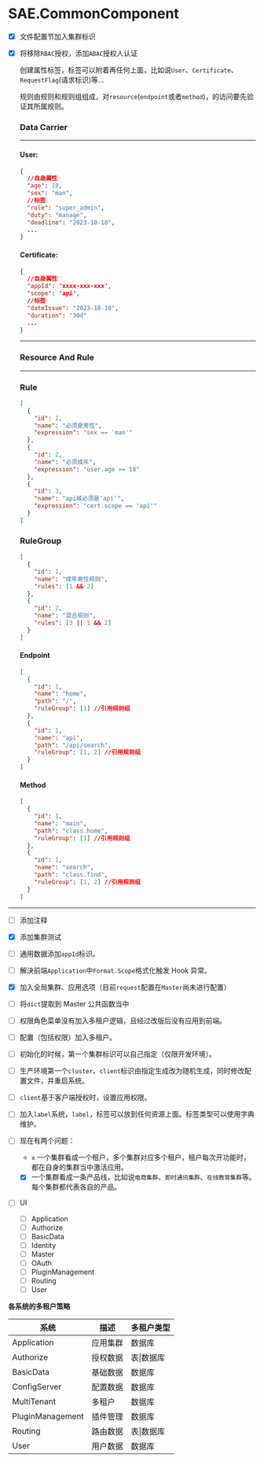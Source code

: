 # SAE.CommonComponent
- [x] 文件配置节加入集群标识
- [x] 将移除`RBAC`授权，添加`ABAC`授权人认证

  创建属性标签，标签可以附着再任何上面，比如说`User`、`Certificate`、`RequestFlag`(请求标识)等...

  规则由规则和规则组组成，对`resource`(`endpoint`或者`method`)，的访问要先验证其所属规则。

  ### Data Carrier

  ***

  #### User:

  ```json
  {
    //自身属性
    "age": 18,
    "sex": "man",
    //标签
    "role": "super_admin",
    "duty": "manage",
    "deadline": "2023-10-10",
    ...
  }
  ```

  #### Certificate:

  ```json
  {
    //自身属性
    "appId": 'xxxx-xxx-xxx',
    "scope": 'api',
    //标签
    "dateIssue": "2023-10-10",
    "duration": "30d"
    ...
  }
  ```

  ***

  ### Resource And Rule

  ***

  ### Rule

  ```json
  [
    {
      "id": 1,
      "name": "必须是男性",
      "expression": "sex == 'man'"
    },
    {
      "id": 2,
      "name": "必须成年",
      "expression": "user.age >= 18"
    },
    {
      "id": 3,
      "name": "api域必须是'api'",
      "expression": "cert.scope == 'api'"
    }
  ]
  ```

  ### RuleGroup

  ```json
  [
    {
      "id": 1,
      "name": "成年男性规则",
      "rules": [1 && 2]
    },
    {
      "id": 2,
      "name": "混合规则",
      "rules": [3 || 1 && 2]
    }
  ]
  ```

  #### Endpoint

  ```json
  [
    {
      "id": 1,
      "name": "home",
      "path": "/",
      "ruleGroup": [1] //引用规则组
    },
    {
      "id": 1,
      "name": "api",
      "path": "/api/search",
      "ruleGroup": [1, 2] //引用规则组
    }
  ]
  ```

  #### Method

  ```json
  [
    {
      "id": 1,
      "name": "main",
      "path": "class.home",
      "ruleGroup": [1] //引用规则组
    },
    {
      "id": 1,
      "name": "search",
      "path": "class.find",
      "ruleGroup": [1, 2] //引用规则组
    }
  ]
  ```

---
- [ ] 添加注释
- [x] 添加集群测试
- [ ] 通用数据添加`appId`标识。
- [ ] 解決前端`Application`中`Format.Scope`格式化触发 Hook 异常。
- [x] 加入全局集群、应用选项（目前`request`配置在`Master`尚未进行配置）
- [ ] 将`dict`提取到 Master 公共函数当中
- [ ] 权限角色菜单没有加入多租户逻辑，且经过改版后没有应用到前端。
- [ ] 配置（包括权限）加入多租户。
- [ ] 初始化的时候，第一个集群标识可以自己指定（仅限开发环境）。
- [ ] 生产环境第一个`cluster`、`client`标识由指定生成改为随机生成，同时修改配置文件，并重启系统。
- [ ] `client`基于客户端授权时，设置应用权限。
- [ ] 加入`label`系统，`label`，标签可以放到任何资源上面。标签类型可以使用字典维护。
- [ ] 现在有两个问题：
  
  - `x` 一个集群看成一个租户，多个集群对应多个租户，租户每次开功能时，都在自身的集群当中激活应用。
  - [x] 一个集群看成一条产品线，比如说`电商集群`、`即时通讯集群`、`在线教育集群`等。每个集群都代表各自的产品。
- [ ] UI

  - [ ] Application
  - [ ] Authorize
  - [ ] BasicData
  - [ ] Identity
  - [ ] Master
  - [ ] OAuth
  - [ ] PluginManagement
  - [ ] Routing
  - [ ] User

**各系统的多租户策略**

| 系统             | 描述     | 多租户类型 |
| ---------------- | -------- | ---------- |
| Application      | 应用集群 | 数据库     |
| Authorize        | 授权数据 | 表\|数据库 |
| BasicData        | 基础数据 | 数据库     |
| ConfigServer     | 配置数据 | 数据库     |
| MultiTenant      | 多租户   | 数据库     |
| PluginManagement | 插件管理 | 数据库     |
| Routing          | 路由数据 | 表\|数据库 |
| User             | 用户数据 | 数据库     |
